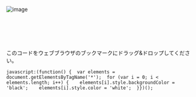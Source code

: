 ![image](https://github.com/feeloursoul/Taittsuu-Black/assets/152250183/29126f72-7431-44a5-8df7-842771fb2f2d)


<br>

<br>

<br>

<br>





このコードをウェブブラウザのブックマークにドラッグ&ドロップしてください。
```
javascript:(function() {  var elements = document.getElementsByTagName('*');  for (var i = 0; i < elements.length; i++) {    elements[i].style.backgroundColor = 'black';    elements[i].style.color = 'white';  }})();
```
